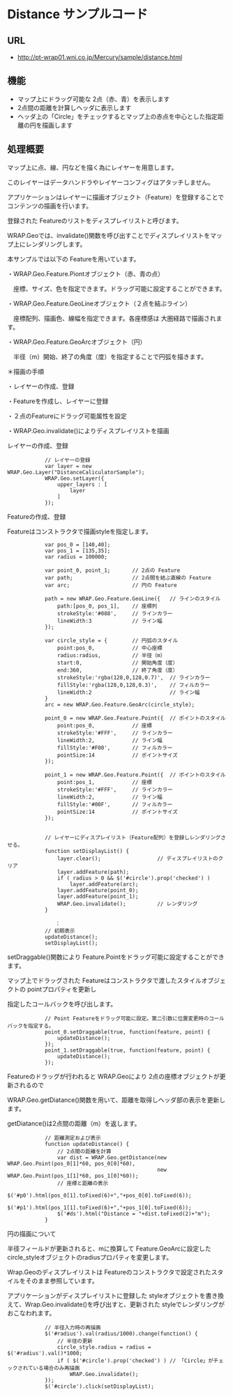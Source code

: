 # Distance サンプルコード

## URL	

* http://pt-wrap01.wni.co.jp/Mercury/sample/distance.html


## 機能

* マップ上にドラッグ可能な 2点（赤、青）を表示します
* 2点間の距離を計算しヘッダに表示します
* ヘッダ上の「Circle」をチェックするとマップ上の赤点を中心とした指定距離の円を描画します


## 処理概要

マップ上に点、線、円などを描く為にレイヤーを用意します。

このレイヤーはデータハンドラやレイヤーコンフィグはアタッチしません。

アプリケーションはレイヤーに描画オブジェクト（Feature）を登録することでコンテンツの描画を行います。

登録された Featureのリストをディスプレイリストと呼びます。

WRAP.Geoでは、invalidate()関数を呼び出すことでディスプレイリストをマップ上にレンダリングします。

本サンプルでは以下の Featureを用いています。

・WRAP.Geo.Feature.Piontオブジェクト（赤、青の点）

　座標、サイズ、色を指定できます。ドラッグ可能に設定することができます。

・WRAP.Geo.Feature.GeoLineオブジェクト（２点を結ぶライン）

　座標配列、描画色、線幅を指定できます。各座標感は 大圏経路で描画されます。

・WRAP.Geo.Feature.GeoArcオブジェクト（円）

　半径（m）開始、終了の角度（度）を指定することで円弧を描きます。

＊描画の手順

・レイヤーの作成、登録

・Featureを作成し、レイヤーに登録

・２点のFeatureにドラッグ可能属性を設定

・WRAP.Geo.invalidate()によりディスプレイリストを描画


レイヤーの作成、登録

```
            // レイヤーの登録
            var layer = new WRAP.Geo.Layer("DistanceCaliculatorSample");
            WRAP.Geo.setLayer({
                upper_layers : [
                    layer
                ]
            });
```

Featureの作成、登録

Featureはコンストラクタで描画styleを指定します。

```
            var pos_0 = [140,40];
            var pos_1 = [135,35];
            var radius = 100000;
            
            var point_0, point_1;       // 2点の Feature
            var path;                   // 2点間を結ぶ直線の Feature
            var arc;                    // 円の Feature

            path = new WRAP.Geo.Feature.GeoLine({   // ラインのスタイル
                path:[pos_0, pos_1],    // 座標列
                strokeStyle:'#088',     // ラインカラー
                lineWidth:3             // ライン幅
            });
            
            var circle_style = {        // 円弧のスタイル
                point:pos_0,            // 中心座標
                radius:radius,          // 半径（m）
                start:0,                // 開始角度（度）
                end:360,                // 終了角度（度）
                strokeStyle:'rgba(128,0,128,0.7)',  // ラインカラー
                fillStyle:'rgba(128,0,128,0.3)',    // フィルカラー
                lineWidth:2                         // ライン幅
            }
            arc = new WRAP.Geo.Feature.GeoArc(circle_style);

            point_0 = new WRAP.Geo.Feature.Point({  // ポイントのスタイル
                point:pos_0,            // 座標
                strokeStyle:'#FFF',     // ラインカラー
                lineWidth:2,            // ライン幅
                fillStyle:'#F00',       // フィルカラー
                pointSize:14            // ポイントサイズ
            });
            
            point_1 = new WRAP.Geo.Feature.Point({  // ポイントのスタイル
                point:pos_1,            // 座標
                strokeStyle:'#FFF',     // ラインカラー
                lineWidth:2,            // ライン幅
                fillStyle:'#00F',       // フィルカラー
                pointSize:14            // ポイントサイズ
            });


            // レイヤーにディスプレイリスト（Feature配列）を登録しレンダリングさせる。
            function setDisplayList() {
                layer.clear();                  // ディスプレイリストのクリア
                layer.addFeature(path);
                if ( radius > 0 && $('#circle').prop('checked') )
                    layer.addFeature(arc);
                layer.addFeature(point_0);
                layer.addFeature(point_1);
                WRAP.Geo.invalidate();          // レンダリング
            }

            　　：
            // 初期表示
            updateDistance();
            setDisplayList();

```

setDraggable()関数により Feature.Pointをドラッグ可能に設定することができます。

マップ上でドラッグされた Featureはコンストラクタで渡したスタイルオブジェクトの pointプロパティを更新し

指定したコールバックを呼び出します。

```
            // Point Featureをドラッグ可能に設定。第二引数に位置変更時のコールバックを指定する。
            point_0.setDraggable(true, function(feature, point) {
                updateDistance();
            });
            point_1.setDraggable(true, function(feature, point) {
                updateDistance();
            });
```

Featureのドラッグが行われると WRAP.Geoにより 2点の座標オブジェクトが更新されるので

WRAP.Geo.getDiatance()関数を用いて、距離を取得しヘッダ部の表示を更新します。

getDiatance()は2点間の距離（m）を返します。

```
            // 距離測定および表示
            function updateDistance() {
                // 2点間の距離を計算
                var dist = WRAP.Geo.getDistance(new WRAP.Geo.Point(pos_0[1]*60, pos_0[0]*60),
                                                new WRAP.Geo.Point(pos_1[1]*60, pos_1[0]*60));
                // 座標と距離の表示
                $('#p0').html(pos_0[1].toFixed(6)+","+pos_0[0].toFixed(6));
                $('#p1').html(pos_1[1].toFixed(6)+","+pos_1[0].toFixed(6));
                $('#ds').html("Distance = "+dist.toFixed(2)+"m");
            }
```

円の描画について

半径フィールドが更新されると、mに換算して Feature.GeoArcに設定した circle_styleオブジェクトのradiusプロパティを変更します。

Wrap.Geoのディスプレイリストは Featureのコンストラクタで設定されたスタイルをそのまま参照しています。

アプリケーションがディスプレイリストに登録した styleオブジェクトを書き換えて、Wrap.Geo.invalidate()を呼び出すと、更新された styleでレンダリングがおこなわれます。

```
            // 半径入力時の再描画
            $('#radius').val(radius/1000).change(function() {
                // 半径の更新
                circle_style.radius = radius = $('#radius').val()*1000;
                if ( $('#circle').prop('checked') ) // 「Circle」がチェックされている場合のみ再描画
                    WRAP.Geo.invalidate();
            });
            $('#circle').click(setDisplayList);
```
